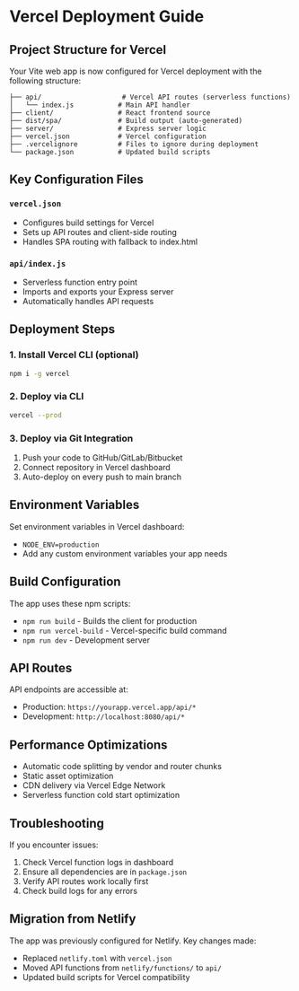 # Vercel Deployment Guide

## Project Structure for Vercel

Your Vite web app is now configured for Vercel deployment with the following structure:

```
├── api/                    # Vercel API routes (serverless functions)
│   └── index.js           # Main API handler
├── client/                # React frontend source
├── dist/spa/              # Build output (auto-generated)
├── server/                # Express server logic
├── vercel.json            # Vercel configuration
├── .vercelignore          # Files to ignore during deployment
└── package.json           # Updated build scripts
```

## Key Configuration Files

### `vercel.json`

- Configures build settings for Vercel
- Sets up API routes and client-side routing
- Handles SPA routing with fallback to index.html

### `api/index.js`

- Serverless function entry point
- Imports and exports your Express server
- Automatically handles API requests

## Deployment Steps

### 1. Install Vercel CLI (optional)

```bash
npm i -g vercel
```

### 2. Deploy via CLI

```bash
vercel --prod
```

### 3. Deploy via Git Integration

1. Push your code to GitHub/GitLab/Bitbucket
2. Connect repository in Vercel dashboard
3. Auto-deploy on every push to main branch

## Environment Variables

Set environment variables in Vercel dashboard:

- `NODE_ENV=production`
- Add any custom environment variables your app needs

## Build Configuration

The app uses these npm scripts:

- `npm run build` - Builds the client for production
- `npm run vercel-build` - Vercel-specific build command
- `npm run dev` - Development server

## API Routes

API endpoints are accessible at:

- Production: `https://yourapp.vercel.app/api/*`
- Development: `http://localhost:8080/api/*`

## Performance Optimizations

- Automatic code splitting by vendor and router chunks
- Static asset optimization
- CDN delivery via Vercel Edge Network
- Serverless function cold start optimization

## Troubleshooting

If you encounter issues:

1. Check Vercel function logs in dashboard
2. Ensure all dependencies are in `package.json`
3. Verify API routes work locally first
4. Check build logs for any errors

## Migration from Netlify

The app was previously configured for Netlify. Key changes made:

- Replaced `netlify.toml` with `vercel.json`
- Moved API functions from `netlify/functions/` to `api/`
- Updated build scripts for Vercel compatibility
